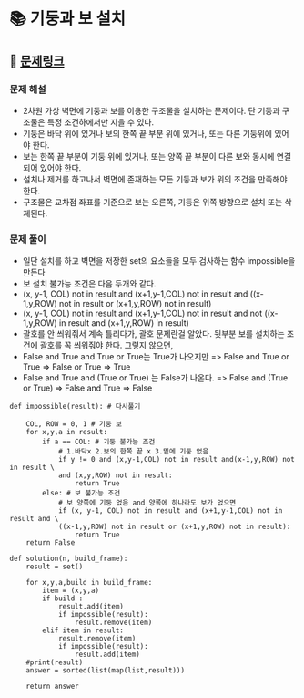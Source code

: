 
# 📚 기둥과 보 설치

## 📌 [문제링크](https://school.programmers.co.kr/learn/courses/30/lessons/60061)

### 문제 해설

- 2차원 가상 벽면에 기둥과 보를 이용한 구조물을 설치하는 문제이다. 단 기둥과 구조물은 특정 조건하에서만 지을 수 있다.
- 기둥은 바닥 위에 있거나 보의 한쪽 끝 부분 위에 있거나, 또는 다른 기둥위에 있어야 한다.
- 보는 한쪽 끝 부분이 기둥 위에 있거나, 또는 양쪽 끝 부분이 다른 보와 동시에 연결되어 있어야 한다.
- 설치나 제거를 하고나서 벽면에 존재하는 모든 기둥과 보가 위의 조건을 만족해야 한다.
- 구조물은 교차점 좌표를 기준으로 보는 오른쪽, 기둥은 위쪽 방향으로 설치 또는 삭제된다. 

### 문제 풀이

- 일단 설치를 하고 벽면을 저장한 set의 요소들을 모두 검사하는 함수 impossible을 만든다
- 보 설치 불가능 조건은 다음 두개와 같다.
- (x, y-1, COL) not in result and (x+1,y-1,COL) not in result and ((x-1,y,ROW) not in result or (x+1,y,ROW) not in result)
- (x, y-1, COL) not in result and (x+1,y-1,COL) not in result and not ((x-1,y,ROW) in result and (x+1,y,ROW) in result)
- 괄호를 안 씌워줘서 계속 틀리다가, 괄호 문제란걸 알았다. 뒷부분 보를 설치하는 조건에 괄호를 꼭 씌워줘야 한다. 그렇지 않으면,
- False and True and True or True는 True가 나오지만   => False and True or True => False or True => True
- False and True and (True or True) 는 False가 나온다. => False and (True or True) => False and True => False 

```
def impossible(result): # 다시풀기

    COL, ROW = 0, 1 # 기둥 보
    for x,y,a in result:
        if a == COL: # 기둥 불가능 조건
            # 1.바닥x 2.보의 한쪽 끝 x 3.밑에 기둥 없음
            if y != 0 and (x,y-1,COL) not in result and(x-1,y,ROW) not in result \
            and (x,y,ROW) not in result:
                return True
        else: # 보 불가능 조건
            # 보 양쪽에 기둥 없음 and 양쪽에 하나라도 보가 없으면
            if (x, y-1, COL) not in result and (x+1,y-1,COL) not in result and \
            ((x-1,y,ROW) not in result or (x+1,y,ROW) not in result):
                return True
    return False

def solution(n, build_frame):
    result = set()
    
    for x,y,a,build in build_frame:
        item = (x,y,a)
        if build :
            result.add(item)
            if impossible(result):
                result.remove(item)
        elif item in result:
            result.remove(item)
            if impossible(result):
                result.add(item)
    #print(result)
    answer = sorted(list(map(list,result)))
    
    return answer
```
